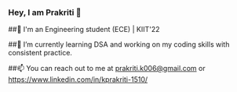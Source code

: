### Hey, I am Prakriti 👋

##🔭 I'm an Engineering student (ECE) | KIIT'22

##🌱 I’m currently learning DSA and working on my coding skills with consistent practice.

##📫 You can reach out to me at prakriti.k006@gmail.com or https://www.linkedin.com/in/kprakriti-1510/



<!--
**KPrakriti/KPrakriti** is a ✨ _special_ ✨ repository because its `README.md` (this file) appears on your GitHub profile.

Here are some ideas to get you started:

##🔭 I'm an Engineering student (ECE) | KIIT'22
##🌱 I’m currently learning DSA with consistent practice.
- 👯 I’m looking to collaborate on ...
- 🤔 I’m looking for help with ...
- 💬 Ask me about ...
- 📫 How to reach me: ...
- 😄 Pronouns: ...
- ⚡ Fun fact: ...
-->
